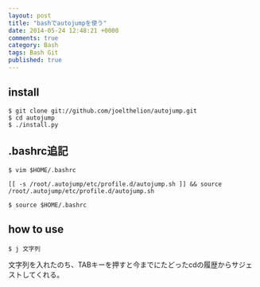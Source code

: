 ```yaml
---
layout: post
title: "bashでautojumpを使う"
date: 2014-05-24 12:48:21 +0000
comments: true
category: Bash
tags: Bash Git
published: true
---
```


## install 

```
$ git clone git://github.com/joelthelion/autojump.git
$ cd autojump
$ ./install.py                                                                                                        
```

## .bashrc追記

```
$ vim $HOME/.bashrc

[[ -s /root/.autojump/etc/profile.d/autojump.sh ]] && source /root/.autojump/etc/profile.d/autojump.sh
```

```
$ source $HOME/.bashrc
```

## how to use

```
$ j 文字列
```

文字列を入れたのち、TABキーを押すと今までにたどったcdの履歴からサジェストしてくれる。
